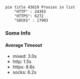 
```mermaid
pie title 43619 Proxies in list
    "HTTP" : 24393
    "HTTPS": 6272
    "SOCKS" : 17903
```

### Some Info
#### Average Timeout

- mixed: 3.0s
- http: 1.5s
- https: 8.6s
- socks: 6.2s